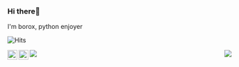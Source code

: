 ### Hi there👋
I'm borox, python enjoyer

![Hits](https://hits.link/hits?url=https%3A%2F%2Fgithub.com%2Fborox345)

<a href="https://twitter.com/borox345" target="_blank">
  <img align="left" width="22px" alt="Twitter" src="https://cdn.jsdelivr.net/npm/simple-icons@v3/icons/twitter.svg" />
</a>
<a href="https://www.borox.me/" target="_blank">
  <img align="left" width="22px" alt="Website" src="http://simpleicon.com/wp-content/uploads/link-2.png"/>
</a>
<img align='left' src="https://spotify-recently-played-readme.vercel.app/api?user=31m5pdjuimsrdamcrgjvqk3h37au">
<img align='right' src="https://lanyard-profile-readme.vercel.app/api/314424536256872449?bg=00000000">

